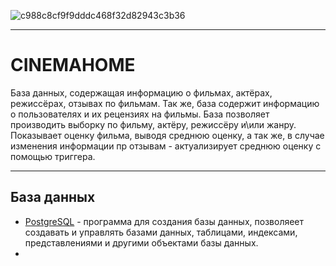 ![c988c8cf9f9dddc468f32d82943c3b36](https://github.com/NiKSaN11/Cinema_home/assets/126002033/c55c69ff-2d3d-40b7-890e-14900dbaa5ca)
___
# **CINEMAHOME**

База данных, содержащая информацию о фильмах, актёрах, режиссёрах, отзывах по фильмам. Так же, база содержит информацию о пользователях и их рецензиях на фильмы. База позволяет производить выборку по фильму, актёру, режиссёру и\или жанру. Показывает оценку фильма, выводя среднюю оценку, а так же, в случае изменения информации пр отзывам - актуализирует среднюю оценку с помощью триггера.
___

## **База данных**
+ [PostgreSQL](https://www.postgresql.org/) - программа для создания базы данных, позволяеет создавать и управлять базами данных, таблицами, индексами, представлениями и другими объектами базы данных.
+ 
